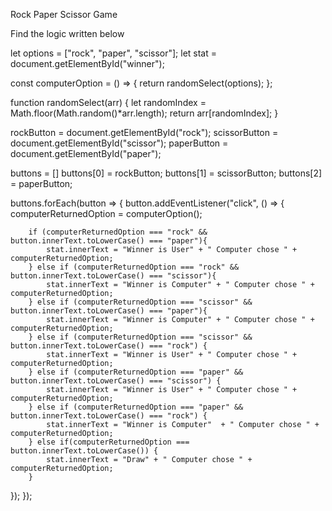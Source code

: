 Rock Paper Scissor Game

Find the logic written below

let options = ["rock", "paper", "scissor"];
let stat = document.getElementById("winner");

const computerOption = () => {
return randomSelect(options);
};

function randomSelect(arr) {
let randomIndex = Math.floor(Math.random()\*arr.length);
return arr[randomIndex];
}

rockButton = document.getElementById("rock");
scissorButton = document.getElementById("scissor");
paperButton = document.getElementById("paper");

buttons = []
buttons[0] = rockButton;
buttons[1] = scissorButton;
buttons[2] = paperButton;

buttons.forEach(button => {
button.addEventListener("click", () => {
computerReturnedOption = computerOption();

        if (computerReturnedOption === "rock" && button.innerText.toLowerCase() === "paper"){
            stat.innerText = "Winner is User" + " Computer chose " + computerReturnedOption;
        } else if (computerReturnedOption === "rock" && button.innerText.toLowerCase() === "scissor"){
            stat.innerText = "Winner is Computer" + " Computer chose " + computerReturnedOption;
        } else if (computerReturnedOption === "scissor" && button.innerText.toLowerCase() === "paper"){
            stat.innerText = "Winner is Computer" + " Computer chose " + computerReturnedOption;
        } else if (computerReturnedOption === "scissor" && button.innerText.toLowerCase() === "rock") {
            stat.innerText = "Winner is User" + " Computer chose " + computerReturnedOption;
        } else if (computerReturnedOption === "paper" && button.innerText.toLowerCase() === "scissor") {
            stat.innerText = "Winner is User" + " Computer chose " + computerReturnedOption;
        } else if (computerReturnedOption === "paper" && button.innerText.toLowerCase() === "rock") {
            stat.innerText = "Winner is Computer"  + " Computer chose " + computerReturnedOption;
        } else if(computerReturnedOption === button.innerText.toLowerCase()) {
            stat.innerText = "Draw" + " Computer chose " + computerReturnedOption;
        }


});
});

